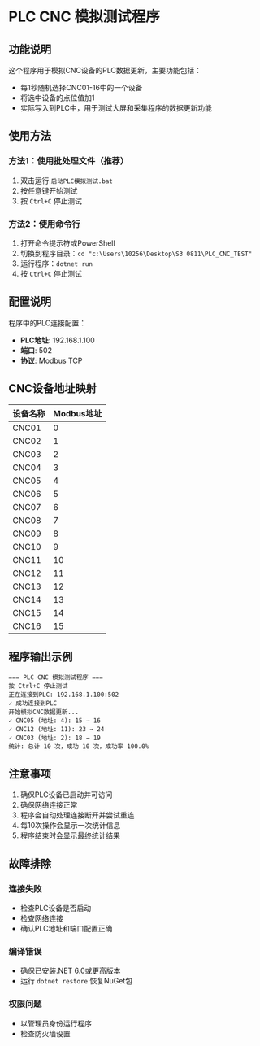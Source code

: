 # PLC CNC 模拟测试程序

## 功能说明

这个程序用于模拟CNC设备的PLC数据更新，主要功能包括：

- 每1秒随机选择CNC01-16中的一个设备
- 将选中设备的点位值加1
- 实际写入到PLC中，用于测试大屏和采集程序的数据更新功能

## 使用方法

### 方法1：使用批处理文件（推荐）

1. 双击运行 `启动PLC模拟测试.bat`
2. 按任意键开始测试
3. 按 `Ctrl+C` 停止测试

### 方法2：使用命令行

1. 打开命令提示符或PowerShell
2. 切换到程序目录：`cd "c:\Users\10256\Desktop\S3 0811\PLC_CNC_TEST"`
3. 运行程序：`dotnet run`
4. 按 `Ctrl+C` 停止测试

## 配置说明

程序中的PLC连接配置：

- **PLC地址**: 192.168.1.100
- **端口**: 502
- **协议**: Modbus TCP

## CNC设备地址映射

| 设备名称 | Modbus地址 |
|----------|------------|
| CNC01    | 0          |
| CNC02    | 1          |
| CNC03    | 2          |
| CNC04    | 3          |
| CNC05    | 4          |
| CNC06    | 5          |
| CNC07    | 6          |
| CNC08    | 7          |
| CNC09    | 8          |
| CNC10    | 9          |
| CNC11    | 10         |
| CNC12    | 11         |
| CNC13    | 12         |
| CNC14    | 13         |
| CNC15    | 14         |
| CNC16    | 15         |

## 程序输出示例

```
=== PLC CNC 模拟测试程序 ===
按 Ctrl+C 停止测试
正在连接到PLC: 192.168.1.100:502
✓ 成功连接到PLC
开始模拟CNC数据更新...
✓ CNC05 (地址: 4): 15 → 16
✓ CNC12 (地址: 11): 23 → 24
✓ CNC03 (地址: 2): 18 → 19
统计: 总计 10 次，成功 10 次，成功率 100.0%
```

## 注意事项

1. 确保PLC设备已启动并可访问
2. 确保网络连接正常
3. 程序会自动处理连接断开并尝试重连
4. 每10次操作会显示一次统计信息
5. 程序结束时会显示最终统计结果

## 故障排除

### 连接失败
- 检查PLC设备是否启动
- 检查网络连接
- 确认PLC地址和端口配置正确

### 编译错误
- 确保已安装.NET 6.0或更高版本
- 运行 `dotnet restore` 恢复NuGet包

### 权限问题
- 以管理员身份运行程序
- 检查防火墙设置